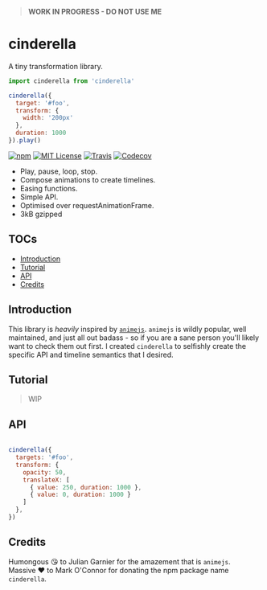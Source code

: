 > __WORK IN PROGRESS - DO NOT USE ME__

# cinderella

A tiny transformation library.

```javascript
import cinderella from 'cinderella'

cinderella({
  target: '#foo',
  transform: {
    width: '200px'
  },
  duration: 1000
}).play()
```

[![npm](https://img.shields.io/npm/v/cinderella.svg?style=flat-square)](http://npm.im/cinderella)
[![MIT License](https://img.shields.io/npm/l/cinderella.svg?style=flat-square)](http://opensource.org/licenses/MIT)
[![Travis](https://img.shields.io/travis/ctrlplusb/cinderella.svg?style=flat-square)](https://travis-ci.org/ctrlplusb/cinderella)
[![Codecov](https://img.shields.io/codecov/c/github/ctrlplusb/cinderella.svg?style=flat-square)](https://codecov.io/github/ctrlplusb/cinderella)

 - Play, pause, loop, stop.
 - Compose animations to create timelines.
 - Easing functions.
 - Simple API.
 - Optimised over requestAnimationFrame.
 - 3kB gzipped

## TOCs

  - [Introduction](#introduction)
  - [Tutorial](#tutorial)
  - [API](#api)
  - [Credits](#credits)

## Introduction

This library is _heavily_ inspired by [`animejs`](http://animejs.com/). `animejs` is wildly popular, well maintained, and just all out badass - so if you are a sane person you'll likely want to check them out first. I created `cinderella` to selfishly create the specific API and timeline semantics that I desired.

## Tutorial

> WIP

## API

```javascript

cinderella({
  targets: '#foo',
  transform: {
    opacity: 50,
    translateX: [
      { value: 250, duration: 1000 },
      { value: 0, duration: 1000 }
    ]
  },
})
```

## Credits

Humongous 😘 to Julian Garnier for the amazement that is `animejs`.  ️
Massive ❤️ to Mark O'Connor for donating the npm package name `cinderella`.  ️